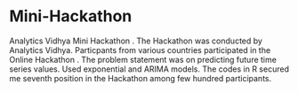 # Mini-Hackathon
Analytics Vidhya Mini Hackathon .
The Hackathon was conducted by Analytics Vidhya.
Particpants from various countries participated in the Online Hackathon .
The problem statement was on predicting future time series values.
Used exponential and ARIMA models.
The codes in R secured me seventh position in the Hackathon among few hundred participants.
